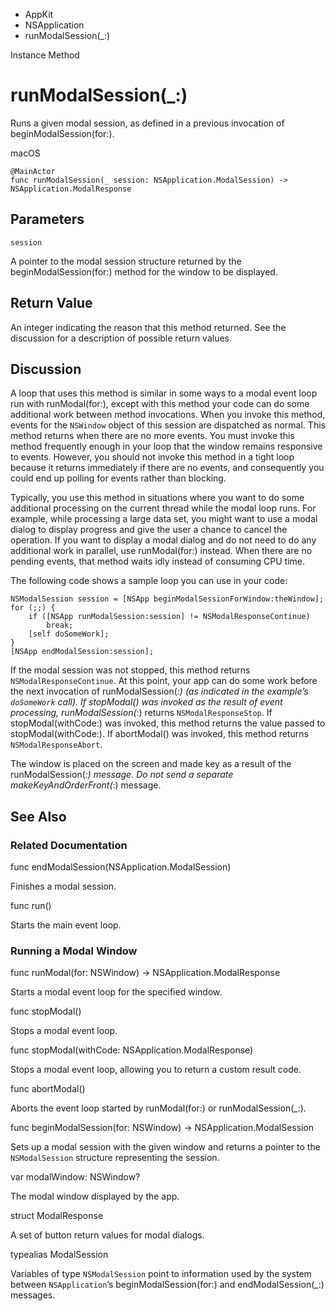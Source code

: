 

- AppKit
- NSApplication
-  runModalSession(\_:) 

Instance Method

# runModalSession(\_:)

Runs a given modal session, as defined in a previous invocation of beginModalSession(for:).

macOS

``` source
@MainActor
func runModalSession(_ session: NSApplication.ModalSession) -> NSApplication.ModalResponse
```

## Parameters 

`session`  

A pointer to the modal session structure returned by the beginModalSession(for:) method for the window to be displayed.

## Return Value

An integer indicating the reason that this method returned. See the discussion for a description of possible return values.

## Discussion

A loop that uses this method is similar in some ways to a modal event loop run with runModal(for:), except with this method your code can do some additional work between method invocations. When you invoke this method, events for the `NSWindow` object of this session are dispatched as normal. This method returns when there are no more events. You must invoke this method frequently enough in your loop that the window remains responsive to events. However, you should not invoke this method in a tight loop because it returns immediately if there are no events, and consequently you could end up polling for events rather than blocking.

Typically, you use this method in situations where you want to do some additional processing on the current thread while the modal loop runs. For example, while processing a large data set, you might want to use a modal dialog to display progress and give the user a chance to cancel the operation. If you want to display a modal dialog and do not need to do any additional work in parallel, use runModal(for:) instead. When there are no pending events, that method waits idly instead of consuming CPU time.

The following code shows a sample loop you can use in your code:

```
NSModalSession session = [NSApp beginModalSessionForWindow:theWindow];
for (;;) {
    if ([NSApp runModalSession:session] != NSModalResponseContinue)
        break;
    [self doSomeWork];
}
[NSApp endModalSession:session];
```

If the modal session was not stopped, this method returns `NSModalResponseContinue`. At this point, your app can do some work before the next invocation of runModalSession(_:) (as indicated in the example’s `doSomeWork` call). If stopModal() was invoked as the result of event processing, runModalSession(_:) returns `NSModalResponseStop`. If stopModal(withCode:) was invoked, this method returns the value passed to stopModal(withCode:). If abortModal() was invoked, this method returns `NSModalResponseAbort`.

The window is placed on the screen and made key as a result of the runModalSession(_:) message. Do not send a separate makeKeyAndOrderFront(_:) message.

## See Also

### Related Documentation

func endModalSession(NSApplication.ModalSession)

Finishes a modal session.

func run()

Starts the main event loop.

### Running a Modal Window

func runModal(for: NSWindow) -> NSApplication.ModalResponse

Starts a modal event loop for the specified window.

func stopModal()

Stops a modal event loop.

func stopModal(withCode: NSApplication.ModalResponse)

Stops a modal event loop, allowing you to return a custom result code.

func abortModal()

Aborts the event loop started by runModal(for:) or runModalSession(_:).

func beginModalSession(for: NSWindow) -> NSApplication.ModalSession

Sets up a modal session with the given window and returns a pointer to the `NSModalSession` structure representing the session.

var modalWindow: NSWindow?

The modal window displayed by the app.

struct ModalResponse

A set of button return values for modal dialogs.

typealias ModalSession

Variables of type `NSModalSession` point to information used by the system between `NSApplication`’s beginModalSession(for:) and endModalSession(_:) messages.

